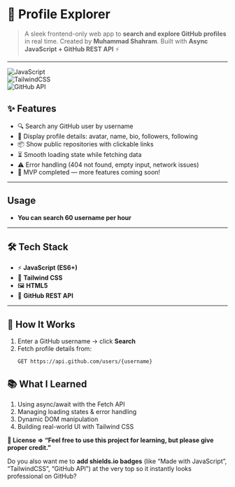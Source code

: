 # 🔎 Profile Explorer

> A sleek frontend-only web app to **search and explore GitHub profiles** in real time. Created by **Muhammad Shahram**.
Built with **Async JavaScript + GitHub REST API** ⚡  

---

![JavaScript](https://img.shields.io/badge/Made%20with-JavaScript-yellow)  
![TailwindCSS](https://img.shields.io/badge/Style-TailwindCSS-blue)  
![GitHub API](https://img.shields.io/badge/API-GitHub%20REST%20API-lightgrey)  


## ✨ Features  

- 🔍 Search any GitHub user by username  
- 👤 Display profile details: avatar, name, bio, followers, following  
- 📦 Show public repositories with clickable links  
- ⏳ Smooth loading state while fetching data  
- ⚠️ Error handling (404 not found, empty input, network issues)  
- 🌱 MVP completed — more features coming soon!  

---

## Usage 
- **You can search 60 username per hour**

---

## 🛠️ Tech Stack  

- ⚡ **JavaScript (ES6+)**  
- 🎨 **Tailwind CSS**  
- 🖼️ **HTML5**  
- 🔗 **GitHub REST API**  

---

## 🧩 How It Works  

1. Enter a GitHub username → click **Search**  
2. Fetch profile details from:  
   ```http
   GET https://api.github.com/users/{username}

## 📚 What I Learned

1) Using async/await with the Fetch API
2) Managing loading states & error handling
3) Dynamic DOM manipulation
4) Building real-world UI with Tailwind CSS

**📝 License
=> “Feel free to use this project for learning, but please give proper credit.”**


Do you also want me to **add shields.io badges** (like “Made with JavaScript”, “TailwindCSS”, “GitHub API”) at the very top so it instantly looks professional on GitHub?


